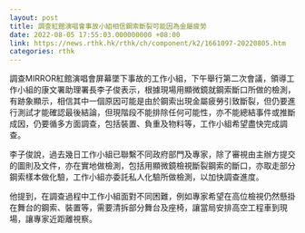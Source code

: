 ```yaml
---
layout: post
title: 調查紅館演唱會事故小組相信鋼索斷裂可能因為金屬疲勞
date: 2022-08-05 17:55:03.000000000 +08:00
link: https://news.rthk.hk/rthk/ch/component/k2/1661097-20220805.htm
categories: rthk
---
```


調查MIRROR紅館演唱會屏幕墜下事故的工作小組，下午舉行第二次會議，領導工作小組的康文署助理署長李子俊表示，根據現場用顯微鏡就鋼索斷口所做的檢測，有跡象顯示，相信其中一個原因可能是由於鋼索出現金屬疲勞引致斷裂，但仍要進行測試才能確認最後結論，但現階段不能排除任何可能性，亦不能總結事件或推斷成因，仍要循多方面調查，包括裝置、負重及物料等，工作小組希望盡快完成調查。

李子俊說，過去幾日工作小組已聯繫不同政府部門及專家，除了審視由主辦方提交的圖則及文件，亦在實地做檢測，包括用顯微鏡檢視斷裂鋼索的斷口，亦取走部分鋼索樣本做化驗，工作小組亦委託私人化驗所做檢測，以加快調查進度。

他提到，在調查過程中工作小組面對不同困難，例如專家希望在高位檢視仍然懸掛在舞台的鋼索、裝置等，需要清拆部分舞台及座椅，讓當局安排高空工程車到現場，讓專家近距離視察。

